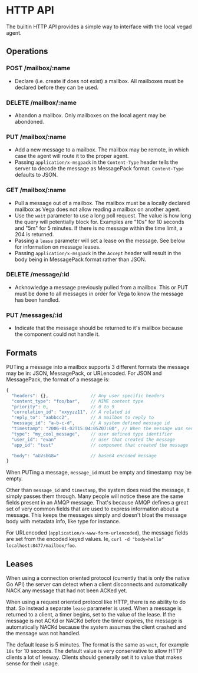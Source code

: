 # HTTP API

The builtin HTTP API provides a simple way to interface with the local vegad
agent.

## Operations

### POST /mailbox/:name
* Declare (i.e. create if does not exist) a mailbox. All mailboxes must be declared before they can be used.
 
### DELETE /mailbox/:name
* Abandon a mailbox. Only mailboxes on the local agent may be abondoned.
 
### PUT /mailbox/:name
* Add a new message to a mailbox. The mailbox may be remote, in which case the agent will route it to the proper agent.
* Passing `application/x-msgpack` in the `Content-Type` header tells the server to decode the message as MessagePack format. `Content-Type` defaults to JSON.

### GET /mailbox/:name
* Pull a message out of a mailbox. The mailbox must be a locally declared mailbox as Vega does not allow reading a mailbox on another agent.
* Use the `wait` parameter to use a long poll request. The value is how long the query will potentially block for. Examples are "10s" for 10 seconds and "5m" for 5 minutes. If there is no message within the time limit, a 204 is returned.
* Passing a `lease` parameter will set a lease on the message. See below for information on message leases.
* Passing `application/x-msgpack` in the `Accept` header will result in the body being in MessagePack format rather than JSON.

### DELETE /message/:id
* Acknowledge a message previously pulled from a mailbox. This or PUT must be done to all messages in order for Vega to know the message has been handled.

### PUT /messages/:id
* Indicate that the message should be returned to it's mailbox because the component could not handle it.

## Formats

PUTing a message into a mailbox supports 3 different formats the message may
be in: JSON, MessagePack, or URLencoded. For JSON and MessagePack, the format of a message is:

```js
{
  "headers": {},                // Any user specific headers
  "content_type": "foo/bar",    // MIME content type
  "priority": 0,                // 0 to 9
  "correlation_id": "xxyyzz11", // A related id
  "reply_to": "aabbcc2",        // A mailbox to reply to
  "message_id": "a-b-c-d",      // A system defined message id
  "timestamp": "2006-01-02T15:04:05Z07:00", // When the message was sent
  "type": "my_cool_message",    // user defined type identifier
  "user_id": "evan"             // user that created the message
  "app_id": "test"              // component that created the message

  "body": "aGVsbG8="            // base64 encoded message
}
```

When PUTing a message, `message_id` must be empty and timestamp may be empty.

Other than `message_id` and `timestamp`, the system does read the message, it
simply passes them through. Many people will notice these are the same fields
present in an AMQP message. That's because AMQP defines a great set of very
common fields that are used to express information about a message. This keeps
the messages simply and doesn't bloat the message body with metadata info, like
type for instance.

For URLencoded (`application/x-www-form-urlencoded`), the message fields are
set from the encoded keyed values. Ie, `curl -d "body=hello" localhost:8477/mailbox/foo`.

## Leases

When using a connection oriented protocol (currently that is only the native Go API)
the server can detect when a client disconnects and automatically NACK any message
that had not been ACKed yet.

When using a request oriented protocol like HTTP, there is no ability to do that.
So instead a separate `lease` parameter is used. When a message is returned
to a client, a timer begins, set to the value of the lease. If the message is
not ACKd or NACKd before the timer expires, the message is automatically NACKd
because the system assumes the client crashed and the message was not handled.

The default lease is 5 minutes. The format is the same as `wait`, for example `10s`
for 10 seconds. The default value is very conservative to allow HTTP clients
a lot of leeway. Clients should generally set it to value that makes sense
for their usage.
